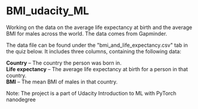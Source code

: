 # BMI_udacity_ML

Working on the data on the average life expectancy at birth and the average BMI for males across the world. The data comes from Gapminder.
 
The data file can be found under the "bmi_and_life_expectancy.csv" tab in the quiz below. It includes three columns, containing the following data:

**Country** – The country the person was born in.\
**Life expectancy** – The average life expectancy at birth for a person in that country.\
**BMI** – The mean BMI of males in that country.


Note: The project is a part of Udacity Introduction to ML with PyTorch nanodegree
